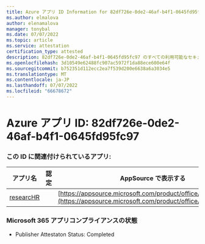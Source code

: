 ```yaml
---
title: Azure アプリ ID Information for 82df726e-0de2-46af-b4f1-0645fd95fc97
ms.author: elmalova
author: elenamalova
manager: tonybal
ms.date: 07/07/2022
ms.topic: article
ms.service: attestation
certification_type: attested
description: 82df726e-0de2-46af-b4f1-0645fd95fc97 のすべての利用可能なセキュリティとコンプライアンス情報。
ms.openlocfilehash: 3d10549e62488fc907ac5972f1da88ece600e64f
ms.sourcegitcommit: b752351d112ecc2ea7f539d200e6638a6a3034e5
ms.translationtype: MT
ms.contentlocale: ja-JP
ms.lasthandoff: 07/07/2022
ms.locfileid: "66678672"
---
```

# <a name="azure-app-id-82df726e-0de2-46af-b4f1-0645fd95fc97"></a>Azure アプリ ID: 82df726e-0de2-46af-b4f1-0645fd95fc97


### <a name="apps-associated-with-this-id"></a>この ID に関連付けられているアプリ:
| **アプリ名** | **認定** | **AppSource で表示する** |
|--------------|---------------|-----------------------|
| [researcHR](../forward/WA200002557.md) |  | [https://appsource.microsoft.com/product/office/WA200002557](https://appsource.microsoft.com/product/office/WA200002557) |

### <a name="microsoft-365-app-compliance-status"></a>Microsoft 365 アプリコンプライアンスの状態
- Publisher Attestaton Status: Completed
